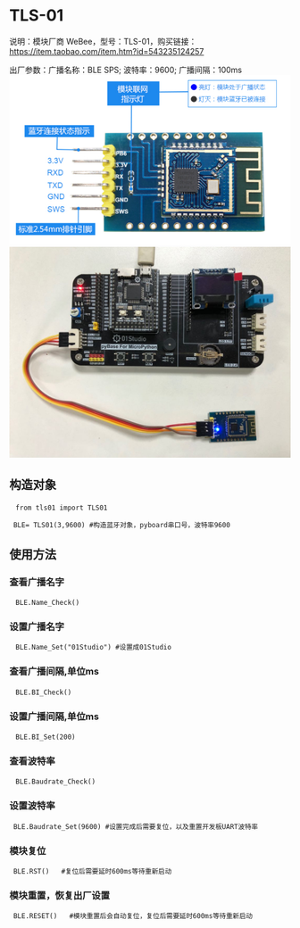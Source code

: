 #  TLS-01

说明：模块厂商 WeBee，型号：TLS-01，购买链接：https://item.taobao.com/item.htm?id=543235124257

出厂参数：广播名称：BLE SPS; 波特率：9600; 广播间隔：100ms
![WeBee TLS-01](https://github.com/01studio-lab/MicroPython-Examples/blob/master/1.pyBoard%20v1.1(STM32)/4.%E7%89%A9%E8%81%94%E7%BD%91%E6%A8%A1%E5%9D%97/1.%E8%93%9D%E7%89%99(BLE)/TLS-02/Wire%20picture/WeBee%20TLS-02.png)
![Wire](https://github.com/01studio-lab/MicroPython-Examples/blob/master/1.pyBoard%20v1.1(STM32)/4.%E7%89%A9%E8%81%94%E7%BD%91%E6%A8%A1%E5%9D%97/1.%E8%93%9D%E7%89%99(BLE)/TLS-02/Wire%20picture/Wire.jpg)

## 构造对象
` ` `
from tls01 import TLS01
` ` `

` ` `
BLE= TLS01(3,9600) #构造蓝牙对象，pyboard串口号，波特率9600
` ` `

## 使用方法
### 查看广播名字
` ` `
BLE.Name_Check()
` ` `
### 设置广播名字
` ` `
BLE.Name_Set("01Studio") #设置成01Studio
` ` `

### 查看广播间隔,单位ms
` ` `
BLE.BI_Check()
` ` `
### 设置广播间隔,单位ms
` ` `
BLE.BI_Set(200)
` ` `

### 查看波特率
` ` `
BLE.Baudrate_Check()
` ` `
### 设置波特率
` ` `
BLE.Baudrate_Set(9600) #设置完成后需要复位，以及重置开发板UART波特率
` ` `
### 模块复位
` ` `
BLE.RST()   #复位后需要延时600ms等待重新启动
` ` `

### 模块重置，恢复出厂设置
` ` `
BLE.RESET()   #模块重置后会自动复位，复位后需要延时600ms等待重新启动
` ` `

